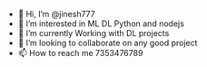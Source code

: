 - 👋 Hi, I’m @jinesh777
- 👀 I’m interested in ML DL Python and nodejs
- 🌱 I’m currently Working with DL projects 
- 💞️ I’m looking to collaborate on any good project 
- 📫 How to reach me 7353476789

<!---
jinesh777/jinesh777 is a ✨ special ✨ repository because its `README.md` (this file) appears on your GitHub profile.
You can click the Preview link to take a look at your changes.
--->
